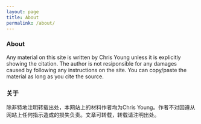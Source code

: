 ```yaml
---
layout: page
title: About
permalink: /about/
---
```


### About

Any material on this site is written by Chris Young unless it is explicitly showing the citation. The author is not resiponsible for any damages caused by following any instructions on the site. You can copy/paste the material as long as you cite the source.

### 关于

除非特地注明转载出处，本网站上的材料作者均为Chris Young。作者不对因遵从网站上任何指示造成的损失负责。文章可转载，转载请注明出处。
